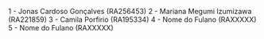 1 - Jonas Cardoso Gonçalves (RA256453)
2 - Mariana Megumi Izumizawa (RA221859)
3 - Camila Porfirio (RA195334)
4 - Nome do Fulano (RAXXXXX)
5 - Nome do Fulano (RAXXXXX)
